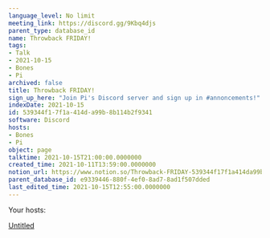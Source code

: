 ```yaml
---
language_level: No limit
meeting_link: https://discord.gg/9Kbq4djs
parent_type: database_id
name: Throwback FRIDAY!
tags:
- Talk
- 2021-10-15
- Bones
- Pi
archived: false
title: Throwback FRIDAY!
sign_up_here: "Join Pi's Discord server and sign up in #annoncements!"
indexDate: 2021-10-15
id: 539344f1-7f1a-414d-a99b-8b114b2f9341
software: Discord
hosts:
- Bones
- Pi
object: page
talktime: 2021-10-15T21:00:00.0000000
created_time: 2021-10-11T13:59:00.0000000
notion_url: https://www.notion.so/Throwback-FRIDAY-539344f17f1a414da99b8b114b2f9341
parent_database_id: e9339446-880f-4ef0-8ad7-8ad1f507dded
last_edited_time: 2021-10-15T12:55:00.0000000
---
```




Your hosts:

[Untitled](https://www.notion.so/482e61b02b9c4456b2b4fe86bb7544c6)   





